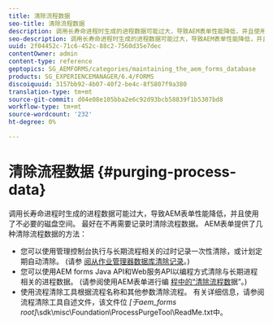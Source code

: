 ```yaml
---
title: 清除流程数据
seo-title: 清除流程数据
description: 调用长寿命进程时生成的进程数据可能过大，导致AEM表单性能降低，并且使用了不必要的磁盘空间。 了解如何清除流程数据。
seo-description: 调用长寿命进程时生成的进程数据可能过大，导致AEM表单性能降低，并且使用了不必要的磁盘空间。 了解如何清除流程数据。
uuid: 2f04452c-71c6-452c-88c2-7560d35e7dec
contentOwner: admin
content-type: reference
geptopics: SG_AEMFORMS/categories/maintaining_the_aem_forms_database
products: SG_EXPERIENCEMANAGER/6.4/FORMS
discoiquuid: 3157bb92-4b07-40f2-be4c-8f5807f9a380
translation-type: tm+mt
source-git-commit: d04e08e105bba2e6c92d93bcb58839f1b5307bd8
workflow-type: tm+mt
source-wordcount: '232'
ht-degree: 0%

---
```



# 清除流程数据 {#purging-process-data}

调用长寿命进程时生成的进程数据可能过大，导致AEM表单性能降低，并且使用了不必要的磁盘空间。 最好在不再需要记录时清除流程数据。 AEM表单提供了几种清除流程数据的方法：

* 您可以使用管理控制台执行与长期流程相关的过时记录一次性清除，或计划定期自动清除。 (请参 [阅从作业管理器数据库清除记录](/help/forms/using/admin-help/purge-records-job-manager-database.md#purge-records-from-the-job-manager-database)。)
* 您可以使用AEM forms Java API和Web服务API以编程方式清除与长期进程相关的进程数据。 (请参阅使用AEM表单进行编 [程中的“清除流程数](https://www.adobe.com/go/learn_aemforms_programming_63)据”。)
* 使用流程清除工具根据流程名称和其他参数清除流程。 有关详细信息，请参阅流程清除工具自述文件，该文件位 *[于aem_forms root]*\sdk\misc\Foundation\ProcessPurgeTool\ReadMe.txt中。

